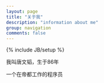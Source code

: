 ```yaml
---
layout: page
title: "关于我"
description: "information about me"
group: navigation
comments: false
---
```

{% include JB/setup %}


我叫唐文韬，生于86年

一个在帝都工作的程序员    



  